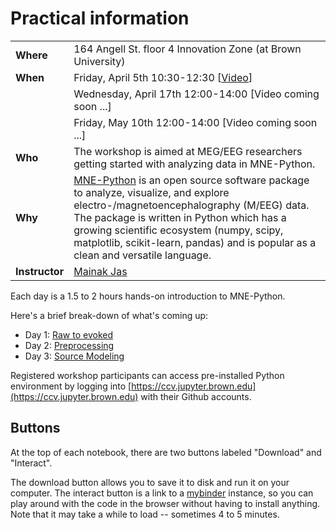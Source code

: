 # Practical information

||   |
|:------|:------|
| **Where**      | 164 Angell St. floor 4 Innovation Zone (at Brown University) |
| **When**       | Friday, April 5th 10:30-12:30 [[Video](https://www.dropbox.com/s/x0elvmo6785o7tb/20190405_mne_workshop_day1.mp4?dl=0)]         |
| 				 | Wednesday, April 17th 12:00-14:00 [Video coming soon ...]     |
|				 | Friday, May 10th 12:00-14:00	[Video coming soon ...]		  |
| **Who**        | The workshop is aimed at MEG/EEG researchers getting started with analyzing data in MNE-Python.|
| **Why**        | [MNE-Python](https://martinos.org/mne/stable/index.html) is an open source software package to analyze, visualize, and explore electro-/magnetoencephalography (M/EEG) data. The package is written in Python which has a growing scientific ecosystem (numpy, scipy, matplotlib, scikit-learn, pandas) and is popular as a clean and versatile language.|
| **Instructor** | [Mainak Jas](http://jasmainak.github.io/) |

Each day is a 1.5 to 2 hours hands-on introduction
to MNE-Python.

Here's a brief break-down of what's coming up:
* Day 1: [Raw to evoked](raw_to_evoked/readme)
* Day 2: [Preprocessing](preprocessing/readme)
* Day 3: [Source Modeling](evoked_to_stc/readme)

Registered workshop participants can access pre-installed Python environment by logging into [https://ccv.jupyter.brown.edu](https://ccv.jupyter.brown.edu)
with their Github accounts.

Buttons
-------

At the top of each notebook, there are two buttons labeled
"Download" and "Interact".

The download button allows you to
save it to disk and run it on your computer. The interact
button is a link to a [mybinder](http://mybinder.org/) instance, so you can play
around with the code in the browser without having to install
anything. Note that it may take a while to load -- sometimes
4 to 5 minutes.
